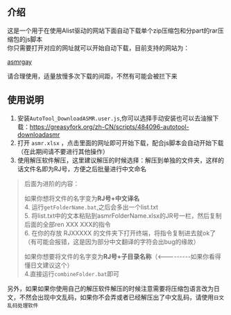 ## 介绍
  
这是一个用于在使用Alist驱动的网站下面自动下载单个zip压缩包和分part的rar压缩包的js脚本  
你只需要打开对应的网址就可以开始自动下载，目前支持的网站为：

[asmrgay](https://www.asmrgay.com/)

请合理使用，适量放慢多次下载的间距，不然有可能会被拦下来

## 使用说明  

1. 安装`AutoTool_DownloadASMR.user.js`,你可以选择手动安装也可以去油猴下载：<https://greasyfork.org/zh-CN/scripts/484096-autotool-downloadasmr>
2. 打开 `asmr.xlsx` ，点击里面的网址即可开始下载，配合js脚本会自动开始下载（在此期间请不要进行其他操作）
3. 使用解压软件解压，这里建议解压的时候选择：解压到单独的文件夹，这样的话文件名即为RJ号，方便之后批量进行中文命名

> 后面为进阶的内容：
>   
> 如果你想将文件的名字变为**RJ号+中文译名**  
> 4. 运行`getFolderName.bat`,之后会多出一个list.txt  
> 5. 将list.txt中的文本粘贴到asmrFolderName.xlsx的JR号一栏，然后复制后面的全部ren XXX XXX的指令  
> 6. 在你的存放 RJXXXXX 的文件夹下打开终端，将指令复制进去就ok了（有可能会报错，这是因为部分中文翻译的字符会出bug的缘故）
>   
> 如果你想要将文件的名字变为**RJ号+子目录名称**（<---------如果你看得懂日文建议这个）  
> 4.直接运行`combineFolder.bat`即可

另外，如果如果你使用自己的解压软件解压的时候注意需要将压缩包语言改为日文，不然会出现中文乱码，如果你不会弄或者已经解压出了中文乱码，请使用`日文乱码处理软件`
